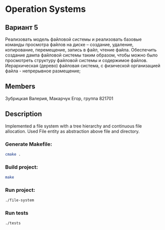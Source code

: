# Operation Systems
## Вариант 5
Реализовать модель файловой системы и реализовать базовые команды просмотра файлов на диске – создание, удаление, копирование, перемещение, запись в файл, чтение файла.
Обеспечить создание дампа файловой системы таким образом, чтобы можно было просмотреть структуру файловой системы и содержимое файлов.
Иерархическая (дерево) файловая система, с физической организацией файла -  непрерывное размещение;
## Members
 Зубрицкая Валерия, Макарчук Егор, группа 821701
## Description
Implemented a file system with a tree hierarchy and continuous file allocation. Used File entity as abstraction above file and directory.


### Generate Makefile:
```bash
cmake .
```
### Build project:
```bash
make
```
### Run project:
```bash
./file-system
```

### Run tests
```bash
./tests
```